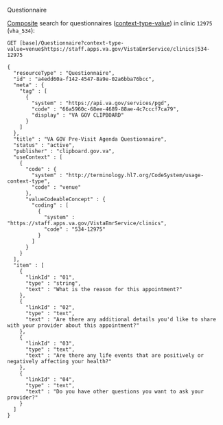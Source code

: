 Questionnaire

[Composite](https://www.hl7.org/fhir/r4/search.html#composite) search for questionnaires ([context-type-value](https://www.hl7.org/fhir/questionnaire.html#search)) in clinic `12975` (`vha_534`):

`GET [base]/Questionnaire?context-type-value=venue$https://staff.apps.va.gov/VistaEmrService/clinics|534-12975`

```
{
  "resourceType" : "Questionnaire",
  "id" : "a4edd60a-f142-4547-8a9e-02a6bba76bcc",
  "meta" : {
    "tag" : [
      {
        "system" : "https://api.va.gov/services/pgd",
        "code" : "66a5960c-68ee-4689-88ae-4c7cccf7ca79",
        "display" : "VA GOV CLIPBOARD"
      }
    ]
  },
  "title" : "VA GOV Pre-Visit Agenda Questionnaire",
  "status" : "active",
  "publisher" : "clipboard.gov.va",
  "useContext" : [
    {
      "code" : {
        "system" : "http://terminology.hl7.org/CodeSystem/usage-context-type",
        "code" : "venue"
      },
      "valueCodeableConcept" : {
        "coding" : [
          {
            "system" : "https://staff.apps.va.gov/VistaEmrService/clinics",
            "code" : "534-12975"
          }
        ]
      }
    }
  ],
  "item" : [
    {
      "linkId" : "01",
      "type" : "string",
      "text" : "What is the reason for this appointment?"
    },
    {
      "linkId" : "02",
      "type" : "text",
      "text" : "Are there any additional details you'd like to share with your provider about this appointment?"
    },
    {
      "linkId" : "03",
      "type" : "text",
      "text" : "Are there any life events that are positively or negatively affecting your health?"
    },
    {
      "linkId" : "04",
      "type" : "text",
      "text" : "Do you have other questions you want to ask your provider?"
    }
  ]
}
```
